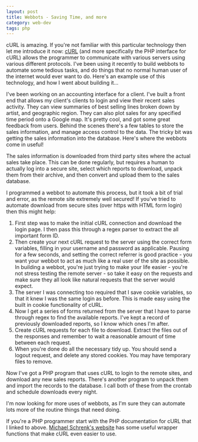 ```yaml
---
layout: post
title: Webbots - Saving Time, and more
category: web-dev
tags: php
---
```


<p>cURL is amazing. If you're not familiar with this particular technology then let me introduce it now: <a href="http://curl.haxx.se/" rel="nofollow">cURL</a> (and more specifically the PHP interface for cURL) allows the programmer to communicate with various servers using various different protocols. I've been using it recently to build webbots to automate some tedious tasks, and do things that no normal human user of the internet would ever want to do. Here's an example use of this technology, and how I went about building it...</p><!--break-->
<p>I've been working on an accounting interface for a client. I've built a front end that allows my client's clients to login and view their recent sales activity. They can view summaries of best selling lines broken down by artist, and geographic region. They can also plot sales for any specified time period onto a Google map. It's pretty cool, and got some great feedback from users.  Behind the scenes there's a few tables to store the sales information, and manage access control to the data. The tricky bit was getting the sales information into the database. Here's where the webbots come in useful!</p>
<p>The sales information is downloaded from third party sites where the actual sales take place. This can be done regularly, but requires a human to actually log into a secure site, select which reports to download, unpack them from their archive, and then convert and upload them to the sales database.</p>
<p>I programmed a webbot to automate this process, but it took a bit of trial and error, as the remote site extremely well secured! If you've tried to automate download from secure sites (over https with HTML form login) then this might help:</p>
<ol><li>First step was to make the initial cURL connection and download the login page. I then pass this through a regex parser to extract the all important form ID.</li>
<li>Then create your next cURL request to the server using the correct form variables, filling in your username and password as applicable. Pausing for a few seconds, and setting the correct referrer is good practice - you want your webbot to act as much like a real user of the site as possible. In building a webbot, you're just trying to make your life easier - you're not stress testing the remote server - so take it easy on the requests and make sure they all look like natural requests that the server would expect.</li>
<li>The server I was connecting too required that I save cookie variables, so that it knew I was the same login as before. This is made easy using the built in cookie functionality of cURL.</li>
<li>Now I get a series of forms returned from the server that I have to parse through regex to find the available reports. I've kept a record of previously downloaded reports, so I know which ones I'm after.</li>
<li>Create cURL requests for each file to download. Extract the files out of the responses and remember to wait a reasonable amount of time between each request.</li>
<li>When you're done do all the necessary tidy up. You should send a logout request, and delete any stored cookies. You may have temporary files to remove.</li>
</ol><p>Now I've got a PHP program that uses cURL to login to the remote sites, and download any new sales reports. There's another program to unpack them and import the records to the database. I call both of these from the crontab and schedule downloads every night.</p>
<p>I'm now looking for more uses of webbots, as I'm sure they can automate lots more of the routine things that need doing. </p>
<p>If you're a PHP programmer start with the PHP documentation for cURL that I linked to above. <a href="http://www.schrenk.com/nostarch/webbots/DSP_download.php" rel="nofollow">Michael Schrenk's website</a> has some useful wrapper functions that make cURL even easier to use.</p>

